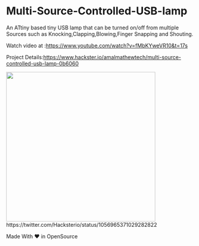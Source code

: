 # Multi-Source-Controlled-USB-lamp
An ATtiny based tiny USB lamp that can be turned on/off from multiple Sources such as Knocking,Clapping,Blowing,Finger Snapping  and Shouting.


Watch video at :https://www.youtube.com/watch?v=fMbKYweVR10&t=17s

Project Details:https://www.hackster.io/amalmathewtech/multi-source-controlled-usb-lamp-0b6060

<img src="https://user-images.githubusercontent.com/26376366/94464114-a608eb00-01db-11eb-93ad-c3b266d53480.png" width="400" height="400" >
https://twitter.com/Hacksterio/status/1056965371029282822

Made With ❤ in OpenSource
